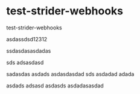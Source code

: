 test-strider-webhooks
=====================

test-strider-webhooks

asdassdsd12312

ssdasdasasdadas

sds adsasdasd

sadasdas
asdads
asdasdasdad
sds
asdadad
adada

asdads
adsasd
asdasds
asdadasasdad
